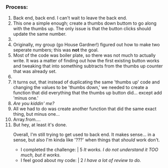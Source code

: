 ### Process:

<ol>
  <li>Back end, back end.  I can't wait to leave the back end.</li>
  <li>This one a simple enough; create a thumbs down buttom to go along with the thumbs up.  The only issue is that the button clicks should update the same number.<li>
  <li>Originally, my group (go House Gardner!) figured out how to make two seperate numbers; this was <strong>not</strong> the goal.</li>
  <li>Most of the code was boiler plate, so there was not much to actually write.  It was a matter of finding out how the first existing button works and tweaking that into something subtracts from the thumbs up counter that was already set.<li>
  <li>It turns out, that instead of duplicating the same 'thumbs up' code and changing the values to be 'thumbs down,' we needed to create a function that did everything that the thumbs up button did... except add 'minus one.'</li>
  <li><em>Are you kiddin' me?</em></li>
   <li>All we had to do was create another function that did the same exact thing, but minus one...</li>
  <li>Array.from....</li> 
 <li>But hey, at least it's done.</li> 

<p>Overall, I'm still trying to get used to back end.  It makes sense... in a sense, but also I'm kinda like '???' when things that <em>should</em> work don't.</p>

<ul>
  <li>I completed the challenge: | 5 <em>It works.  I do not understand it TOO much, but it works.</em></li>
  <li>I feel good about my code: | 2 <em>I have a lot of review to do.</em></li>
</ul>
